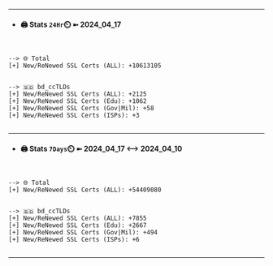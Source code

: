

---
- #### 🖨️ **Stats** `24Hr`⏲️ ➼ 2024_04_17
```console


--> 🌐 Total
[+] New/ReNewed SSL Certs (ALL): +10613105


--> 🇧🇩 bd_ccTLDs
[+] New/ReNewed SSL Certs (ALL): +2125
[+] New/ReNewed SSL Certs (Edu): +1062
[+] New/ReNewed SSL Certs (Gov|Mil): +58
[+] New/ReNewed SSL Certs (ISPs): +3


```

---
- #### 🖨️ **Stats** `7Days`⏲️ ➼ 2024_04_17 <--> 2024_04_10
```console


--> 🌐 Total
[+] New/ReNewed SSL Certs (ALL): +54409080


--> 🇧🇩 bd_ccTLDs
[+] New/ReNewed SSL Certs (ALL): +7855
[+] New/ReNewed SSL Certs (Edu): +2667
[+] New/ReNewed SSL Certs (Gov|Mil): +494
[+] New/ReNewed SSL Certs (ISPs): +6


```

---

